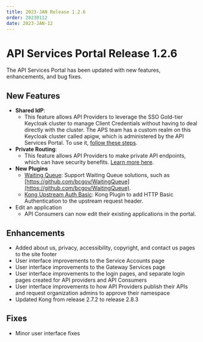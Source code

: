 ```yaml
---
title: 2023-JAN Release 1.2.6
order: 20230112
date: 2023-JAN-12
---
```


# API Services Portal Release 1.2.6

The API Services Portal has been updated with new features, enhancements, and bug fixes.

## New Features

- **Shared IdP**:
  - This feature allows API Providers to leverage the SSO Gold-tier Keycloak cluster to manage Client Credentials without having to deal directly with the cluster. The APS team has a custom realm on this Keycloak cluster called apigw, which is administered by the API Services Portal. To use it, [follow these steps](/aps-infra-platform/guides/tutorial-idp-client-cred-flow/#shared-idp).
- **Private Routing**:
  - This feature allows API Providers to make private API endpoints, which can have security benefits. [Learn more here](/aps-infra-platform/guides/owner-journey/#private-routing).
- **New Plugins**
  - [Waiting Queue](/aps-infra-platform/gateway/plugins/waiting-queue/#waiting-queue): Support Waiting Queue solutions, such as [https://github.com/bcgov/WaitingQueue](https://github.com/bcgov/WaitingQueue).
  - [Kong Upstream Auth Basic](/aps-infra-platform/gateway/plugins/kong-upstream-auth-basic/#kong-upstream-auth-basic): Kong Plugin to add HTTP Basic Authentication to the upstream request header.
- Edit an application
  - API Consumers can now edit their existing applications in the portal.

## Enhancements

- Added about us, privacy, accessibility, copyright, and contact us pages to the site footer
- User interface improvements to the Service Accounts page
- User interface improvements to the Gateway Services page
- User interface improvements to the login pages, and separate login pages created for API providers and API Consumers
- User interface improvements to how API Providers publish their APIs and request organization admins to approve their namespace
- Updated Kong from release 2.7.2 to release 2.8.3

## Fixes

- Minor user interface fixes
